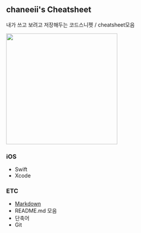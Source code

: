 ## chaneeii's Cheatsheet

내가 쓰고 보려고 저장해두는 코드스니펫 / cheatsheet모음

<img width="300" src="https://user-images.githubusercontent.com/63157395/210168028-180a8fec-3353-4d72-a773-b02e303b8cf1.png">

### iOS 
- Swift
- Xcode

### ETC
- [Markdown](https://github.com/chaneeii/cheat-sheet/blob/main/markdown.md)
- README.md 모음
- 단축어 
- Git
